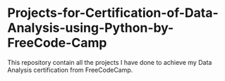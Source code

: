 # Projects-for-Certification-of-Data-Analysis-using-Python-by-FreeCode-Camp
This repository contain all the projects I have done to achieve my Data Analysis certification from FreeCodeCamp.
